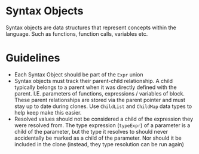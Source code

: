 # Syntax Objects

Syntax objects are data structures that represent concepts within the
language. Such as functions, function calls, variables etc.

# Guidelines

- Each Syntax Object should be part of the `Expr` union
- Syntax objects must track their parent-child relationship. A child typically
  belongs to a parent when it was directly defined with the parent. I.E.
  parameters of functions, expressions / variables of block. These parent
  relationships are stored via the parent pointer and must stay up to date
  during clones. Use `ChildList` and `ChildMap` data types to help keep
  make this easier.
- Resolved values should not be considered a child of the expression they
  were resolved from. The type expression (`typeExpr`) of a parameter is
  a child of the parameter, but the type it resolves to should never
  accidentally be marked as a child of the parameter. Nor should it be
  included in the clone (instead, they type resolution can be run again)
